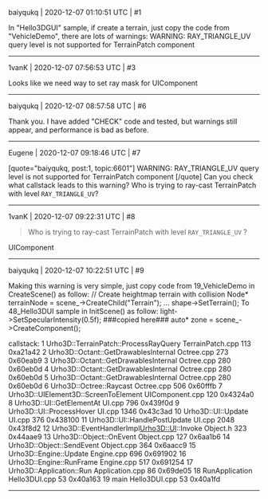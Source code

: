 baiyqukq | 2020-12-07 01:10:51 UTC | #1

In "Hello3DGUI" sample, if create a terrain, just copy the code from "VehicleDemo", there are lots of warnings:
WARNING: RAY_TRIANGLE_UV query level is not supported for TerrainPatch component

-------------------------

1vanK | 2020-12-07 07:56:53 UTC | #3

Looks like we need way to set ray mask for UIComponent

-------------------------

baiyqukq | 2020-12-07 08:57:58 UTC | #6

Thank you. I have added "CHECK" code and tested, but warnings still appear, and performance is bad as before.

-------------------------

Eugene | 2020-12-07 09:18:46 UTC | #7

[quote="baiyqukq, post:1, topic:6601"]
WARNING: RAY_TRIANGLE_UV query level is not supported for TerrainPatch component
[/quote]
Can you check what callstack leads to this warning? Who is trying to ray-cast TerrainPatch with level `RAY_TRIANGLE_UV`?

-------------------------

1vanK | 2020-12-07 09:22:31 UTC | #8

> Who is trying to ray-cast TerrainPatch with level `RAY_TRIANGLE_UV` ?

UIComponent

-------------------------

baiyqukq | 2020-12-07 10:22:51 UTC | #9

Making this warning is very simple, just copy code from 19_VehicleDemo in CreateScene() as follow:
// Create heightmap terrain with collision
 Node* terrainNode = scene_->CreateChild("Terrain");
...
shape->SetTerrain();
To 48_Hello3DUI sample in InitScene() as follow:
light->SetSpecularIntensity(0.5f);
###copied here###
auto* zone = scene_->CreateComponent<Zone>();

callstack:
1  Urho3D::TerrainPatch::ProcessRayQuery        TerrainPatch.cpp 113  0xa21a42 
2  Urho3D::Octant::GetDrawablesInternal         Octree.cpp       273  0x60eab9 
3  Urho3D::Octant::GetDrawablesInternal         Octree.cpp       280  0x60eb0d 
4  Urho3D::Octant::GetDrawablesInternal         Octree.cpp       280  0x60eb0d 
5  Urho3D::Octant::GetDrawablesInternal         Octree.cpp       280  0x60eb0d 
6  Urho3D::Octree::Raycast                      Octree.cpp       506  0x60fffb 
7  Urho3D::UIElement3D::ScreenToElement         UIComponent.cpp  120  0x4324a0 
8  Urho3D::UI::GetElementAt                     UI.cpp           796  0x439f0d 
9  Urho3D::UI::ProcessHover                     UI.cpp           1346 0x43c3ad 
10 Urho3D::UI::Update                           UI.cpp           376  0x438100 
11 Urho3D::UI::HandlePostUpdate                 UI.cpp           2048 0x43f8d2 
12 Urho3D::EventHandlerImpl<Urho3D::UI>::Invoke Object.h         323  0x44aae9 
13 Urho3D::Object::OnEvent                      Object.cpp       127  0x6aa1b6 
14 Urho3D::Object::SendEvent                    Object.cpp       364  0x6aacc9 
15 Urho3D::Engine::Update                       Engine.cpp       696  0x691902 
16 Urho3D::Engine::RunFrame                     Engine.cpp       517  0x691254 
17 Urho3D::Application::Run                     Application.cpp  86   0x69de05 
18 RunApplication                               Hello3DUI.cpp    53   0x40a163 
19 main                                         Hello3DUI.cpp    53   0x40a1fd

-------------------------

